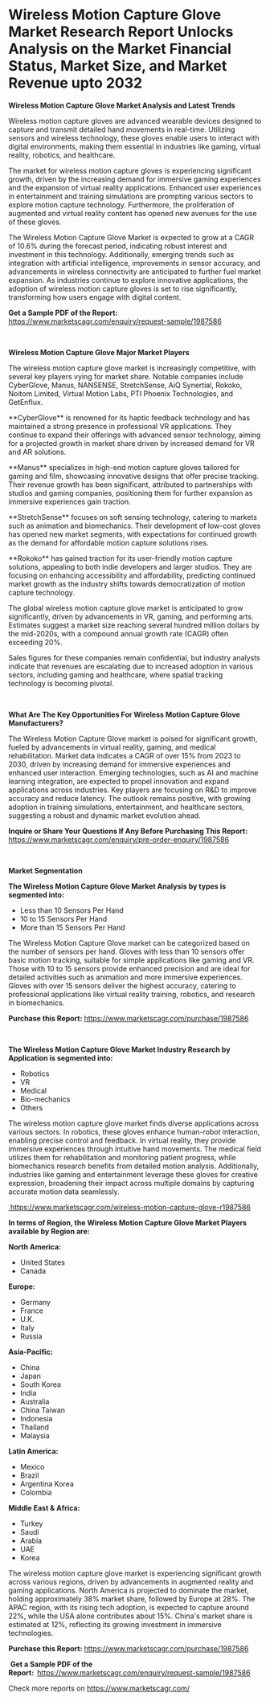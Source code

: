 <p><h1>Wireless Motion Capture Glove Market Research Report Unlocks Analysis on the Market Financial Status, Market Size, and Market Revenue upto 2032</h1></p><p><strong>Wireless Motion Capture Glove Market Analysis and Latest Trends</strong></p>
<p><p>Wireless motion capture gloves are advanced wearable devices designed to capture and transmit detailed hand movements in real-time. Utilizing sensors and wireless technology, these gloves enable users to interact with digital environments, making them essential in industries like gaming, virtual reality, robotics, and healthcare. </p><p>The market for wireless motion capture gloves is experiencing significant growth, driven by the increasing demand for immersive gaming experiences and the expansion of virtual reality applications. Enhanced user experiences in entertainment and training simulations are prompting various sectors to explore motion capture technology. Furthermore, the proliferation of augmented and virtual reality content has opened new avenues for the use of these gloves.</p><p>The Wireless Motion Capture Glove Market is expected to grow at a CAGR of 10.6% during the forecast period, indicating robust interest and investment in this technology. Additionally, emerging trends such as integration with artificial intelligence, improvements in sensor accuracy, and advancements in wireless connectivity are anticipated to further fuel market expansion. As industries continue to explore innovative applications, the adoption of wireless motion capture gloves is set to rise significantly, transforming how users engage with digital content.</p></p>
<p><strong>Get a Sample PDF of the Report:&nbsp;</strong> <a href="https://www.marketscagr.com/enquiry/request-sample/1987586?utm_campaign=2215&utm_medium=2&utm_source=Github&utm_content=ia&utm_term=10022025&utm_id=wireless-motion-capture-glove">https://www.marketscagr.com/enquiry/request-sample/1987586</a></p>
<p>&nbsp;</p>
<p><strong>Wireless Motion Capture Glove Major Market Players</strong></p>
<p><p>The wireless motion capture glove market is increasingly competitive, with several key players vying for market share. Notable companies include CyberGlove, Manus, NANSENSE, StretchSense, AiQ Synertial, Rokoko, Noitom Limited, Virtual Motion Labs, PTI Phoenix Technologies, and GetEnflux.</p><p>**CyberGlove** is renowned for its haptic feedback technology and has maintained a strong presence in professional VR applications. They continue to expand their offerings with advanced sensor technology, aiming for a projected growth in market share driven by increased demand for VR and AR solutions.</p><p>**Manus** specializes in high-end motion capture gloves tailored for gaming and film, showcasing innovative designs that offer precise tracking. Their revenue growth has been significant, attributed to partnerships with studios and gaming companies, positioning them for further expansion as immersive experiences gain traction.</p><p>**StretchSense** focuses on soft sensing technology, catering to markets such as animation and biomechanics. Their development of low-cost gloves has opened new market segments, with expectations for continued growth as the demand for affordable motion capture solutions rises.</p><p>**Rokoko** has gained traction for its user-friendly motion capture solutions, appealing to both indie developers and larger studios. They are focusing on enhancing accessibility and affordability, predicting continued market growth as the industry shifts towards democratization of motion capture technology.</p><p>The global wireless motion capture glove market is anticipated to grow significantly, driven by advancements in VR, gaming, and performing arts. Estimates suggest a market size reaching several hundred million dollars by the mid-2020s, with a compound annual growth rate (CAGR) often exceeding 20%.</p><p>Sales figures for these companies remain confidential, but industry analysts indicate that revenues are escalating due to increased adoption in various sectors, including gaming and healthcare, where spatial tracking technology is becoming pivotal.</p></p>
<p>&nbsp;</p>
<p><strong>What Are The Key Opportunities For Wireless Motion Capture Glove Manufacturers?</strong></p>
<p><p>The Wireless Motion Capture Glove market is poised for significant growth, fueled by advancements in virtual reality, gaming, and medical rehabilitation. Market data indicates a CAGR of over 15% from 2023 to 2030, driven by increasing demand for immersive experiences and enhanced user interaction. Emerging technologies, such as AI and machine learning integration, are expected to propel innovation and expand applications across industries. Key players are focusing on R&D to improve accuracy and reduce latency. The outlook remains positive, with growing adoption in training simulations, entertainment, and healthcare sectors, suggesting a robust and dynamic market evolution ahead.</p></p>
<p><strong>Inquire or Share Your Questions If Any Before Purchasing This Report:</strong> <a href="https://www.marketscagr.com/enquiry/pre-order-enquiry/1987586?utm_campaign=2215&utm_medium=2&utm_source=Github&utm_content=ia&utm_term=10022025&utm_id=wireless-motion-capture-glove">https://www.marketscagr.com/enquiry/pre-order-enquiry/1987586</a></p>
<p>&nbsp;</p>
<p><strong>Market Segmentation</strong></p>
<p><strong>The Wireless Motion Capture Glove Market Analysis by types is segmented into:</strong></p>
<p><ul><li>Less than 10 Sensors Per Hand</li><li>10 to 15 Sensors Per Hand</li><li>More than 15 Sensors Per Hand</li></ul></p>
<p><p>The Wireless Motion Capture Glove market can be categorized based on the number of sensors per hand. Gloves with less than 10 sensors offer basic motion tracking, suitable for simple applications like gaming and VR. Those with 10 to 15 sensors provide enhanced precision and are ideal for detailed activities such as animation and more immersive experiences. Gloves with over 15 sensors deliver the highest accuracy, catering to professional applications like virtual reality training, robotics, and research in biomechanics.</p></p>
<p><strong>Purchase this Report:&nbsp;</strong><a href="https://www.marketscagr.com/purchase/1987586?utm_campaign=2215&utm_medium=2&utm_source=Github&utm_content=ia&utm_term=10022025&utm_id=wireless-motion-capture-glove">https://www.marketscagr.com/purchase/1987586</a></p>
<p>&nbsp;</p>
<p><strong>The Wireless Motion Capture Glove Market Industry Research by Application is segmented into:</strong></p>
<p><ul><li>Robotics</li><li>VR</li><li>Medical</li><li>Bio-mechanics</li><li>Others</li></ul></p>
<p><p>The wireless motion capture glove market finds diverse applications across various sectors. In robotics, these gloves enhance human-robot interaction, enabling precise control and feedback. In virtual reality, they provide immersive experiences through intuitive hand movements. The medical field utilizes them for rehabilitation and monitoring patient progress, while biomechanics research benefits from detailed motion analysis. Additionally, industries like gaming and entertainment leverage these gloves for creative expression, broadening their impact across multiple domains by capturing accurate motion data seamlessly.</p></p>
<p><a href="https://www.marketscagr.com/wireless-motion-capture-glove-r1987586?utm_campaign=2215&utm_medium=2&utm_source=Github&utm_content=ia&utm_term=10022025&utm_id=wireless-motion-capture-glove">&nbsp;https://www.marketscagr.com/wireless-motion-capture-glove-r1987586</a></p>
<p><strong>In terms of Region, the Wireless Motion Capture Glove Market Players available by Region are:</strong></p>
<p>
    <p> <strong> North America: </strong>
        <ul>
            <li>United States</li>
            <li>Canada</li>
        </ul>
        </p> 
    <p> <strong> Europe: </strong>
        <ul>
            <li>Germany</li>
            <li>France</li>
            <li>U.K.</li>
            <li>Italy</li>
            <li>Russia</li>
        </ul>
        </p> 
    <p> <strong> Asia-Pacific: </strong>
        <ul>
            <li>China</li>
            <li>Japan</li>
            <li>South Korea</li>
            <li>India</li>
            <li>Australia</li>
            <li>China Taiwan</li>
            <li>Indonesia</li>
            <li>Thailand</li>
            <li>Malaysia</li>
        </ul>
        </p> 
    <p> <strong> Latin America: </strong>
        <ul>
            <li>Mexico</li>
            <li>Brazil</li>
            <li>Argentina Korea</li>
            <li>Colombia</li>
        </ul>
        </p> 
    <p> <strong> Middle East & Africa: </strong>
        <ul>
            <li>Turkey</li>
            <li>Saudi</li>
            <li>Arabia</li>
            <li>UAE</li>
            <li>Korea</li>
        </ul>
    </p>
    </p>
<p><p>The wireless motion capture glove market is experiencing significant growth across various regions, driven by advancements in augmented reality and gaming applications. North America is projected to dominate the market, holding approximately 38% market share, followed by Europe at 28%. The APAC region, with its rising tech adoption, is expected to capture around 22%, while the USA alone contributes about 15%. China's market share is estimated at 12%, reflecting its growing investment in immersive technologies.</p></p>
<p><strong>Purchase this Report: </strong><a href="https://www.marketscagr.com/purchase/1987586?utm_campaign=2215&utm_medium=2&utm_source=Github&utm_content=ia&utm_term=10022025&utm_id=wireless-motion-capture-glove">https://www.marketscagr.com/purchase/1987586</a></p>
<p>&nbsp;<strong>Get a Sample PDF of the Report:&nbsp;&nbsp;</strong><a href="https://www.marketscagr.com/enquiry/request-sample/1987586?utm_campaign=2215&utm_medium=2&utm_source=Github&utm_content=ia&utm_term=10022025&utm_id=wireless-motion-capture-glove">https://www.marketscagr.com/enquiry/request-sample/1987586</a></p>
<p><strong></strong></p>
<p>Check more reports on <a href="https://www.marketscagr.com/?utm_campaign=2215&utm_medium=2&utm_source=Github&utm_content=ia&utm_term=10022025&utm_id=wireless-motion-capture-glove">https://www.marketscagr.com/</a></p>
